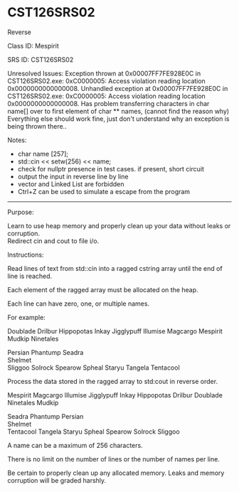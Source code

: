 # CST126SRS02
Reverse


Class ID: Mespirit

SRS ID: CST126SRS02

Unresolved Issues:  Exception thrown at 0x00007FF7FE928E0C in CST126SRS02.exe: 0xC0000005: Access violation reading location 0x0000000000000008.
					Unhandled exception at 0x00007FF7FE928E0C in CST126SRS02.exe: 0xC0000005: Access violation reading location 0x0000000000000008.
					Has problem transferring characters in char name[] over to first element of char ** names, (cannot find the reason why)
					Everything else should work fine, just don't understand why an exception is being thrown there..

Notes:  

- char name [257];
- std::cin << setw(256) << name;
- check for nullptr presence in test cases. if present, short circuit
- output the input in reverse line by line
- vector and Linked List are forbidden
- Ctrl+Z can be used to simulate a escape from the program

---

Purpose:  

Learn to use heap memory and properly clean up your data without leaks or corruption.  
Redirect cin and cout to file i/o.

Instructions:  

Read lines of text from std::cin into a ragged cstring array until the end of line is reached.  

Each element of the ragged array must be allocated on the heap.  

Each line can have zero, one, or multiple names.  

For example:  

Doublade Drilbur Hippopotas Inkay Jigglypuff lllumise Magcargo Mespirit  
Mudkip Ninetales  
  
Persian Phantump Seadra  
Shelmet  
Sliggoo Solrock Spearow Spheal Staryu Tangela Tentacool  

Process the data stored in the ragged array to std:cout in reverse order.

Mespirit Magcargo lllumise Jigglypuff Inkay Hippopotas Drilbur Doublade  
Ninetales Mudkip  
  
Seadra Phantump Persian  
Shelmet  
Tentacool Tangela Staryu Spheal Spearow Solrock Sliggoo  

A name can be a maximum of 256 characters.  

There is no limit on the number of lines or the number of names per line.  

Be certain to properly clean up any allocated memory. Leaks and memory corruption will be graded harshly.  
